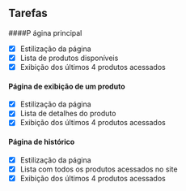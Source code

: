 ## Tarefas

####P ágina principal
- [x] Estilização da página
- [x] Lista de produtos disponíveis
- [x] Exibição dos últimos 4 produtos acessados

#### Página de exibição de um produto
- [x] Estilização da página
- [x] Lista de detalhes do produto
- [x] Exibição dos últimos 4 produtos acessados

#### Página de histórico
- [x] Estilização da página
- [x] Lista com todos os produtos acessados no site
- [x] Exibição dos últimos 4 produtos acessados
